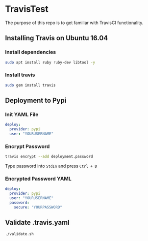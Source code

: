 # TravisTest

The purpose of this repo is to get familiar with TravisCI functionality.

## Installing Travis on Ubuntu 16.04

### Install dependencies
```bash
sudo apt install ruby ruby-dev libtool -y
```

### Install travis
```bash
sudo gem install travis
```

## Deployment to Pypi

### Init YAML File
```yaml
deploy:
  provider: pypi
  user: "YOURUSERNAME"
```

### Encrypt Password

```bash
travis encrypt --add deployment.password
```

Type password into `StdIn` and press `Ctrl + D`

### Encrypted Password YAML

```yaml
deploy:
  provider: pypi
  user: "YOURUSERNAME"
  password:
    secure: "YOURPASSWORD"
```

## Validate .travis.yaml

```bash
./validate.sh
```